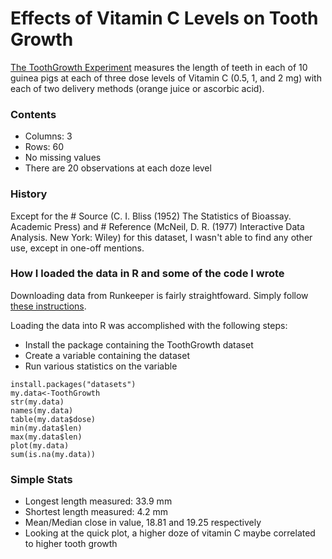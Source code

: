 # Effects of Vitamin C Levels on Tooth Growth

[The ToothGrowth Experiment](http://stat.ethz.ch/R-manual/R-devel/library/datasets/html/ToothGrowth.html) measures the length of teeth in each of 10 guinea pigs at each of three dose levels of Vitamin C (0.5, 1, and 2 mg) with each of two delivery methods (orange juice or ascorbic acid). 

### Contents

* Columns: 3
* Rows: 60
* No missing values
* There are 20 observations at each doze level


### History

Except for the # Source (C. I. Bliss (1952) The Statistics of Bioassay. Academic Press) and # Reference (McNeil, D. R. (1977) Interactive Data Analysis. New York: Wiley) for this dataset, I wasn't able to find any other use, except in one-off mentions. 

### How I loaded the data in R and some of the code I wrote 

Downloading data from Runkeeper is fairly straightfoward. Simply follow [these instructions](http://support.runkeeper.com/hc/en-us/articles/201109886-How-to-Export-your-RunKeeper-data).

Loading the data into R was accomplished with the following steps:

* Install the package containing the ToothGrowth dataset
* Create a variable containing the dataset
* Run various statistics on the variable

```
install.packages("datasets")
my.data<-ToothGrowth
str(my.data)
names(my.data)
table(my.data$dose)
min(my.data$len)
max(my.data$len)
plot(my.data)
sum(is.na(my.data))
```

### Simple Stats

* Longest length measured: 33.9 mm
* Shortest length measured: 4.2 mm
* Mean/Median close in value, 18.81 and 19.25 respectively
* Looking at the quick plot, a higher doze of vitamin C maybe correlated to higher tooth growth
